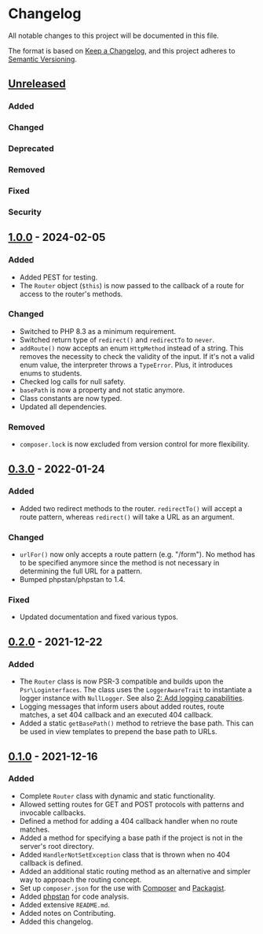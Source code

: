 # Changelog

All notable changes to this project will be documented in this file.

The format is based on [Keep a Changelog](https://keepachangelog.com/en/1.1.0/),
and this project adheres to [Semantic Versioning](https://semver.org/spec/v2.0.0.html).

## [Unreleased]

### Added
### Changed
### Deprecated
### Removed
### Fixed
### Security

## [1.0.0] - 2024-02-05

### Added

- Added PEST for testing.
- The `Router` object (`$this`) is now passed to the callback of a route for access to the router's methods.

### Changed

- Switched to PHP 8.3 as a minimum requirement.
- Switched return type of `redirect()` and `redirectTo` to `never`.
- `addRoute()` now accepts an enum `HttpMethod` instead of a string. This removes the necessity to check the validity of the input. If it's not a valid enum value, the interpreter throws a `TypeError`. Plus, it introduces enums to students.
- Checked log calls for null safety.
- `basePath` is now a property and not static anymore.
- Class constants are now typed.
- Updated all dependencies.

### Removed

- `composer.lock` is now excluded from version control for more flexibility.

## [0.3.0] - 2022-01-24

### Added

- Added two redirect methods to the router. `redirectTo()` will accept a route pattern, whereas `redirect()` will take a URL as an argument.

### Changed

- `urlFor()` now only accepts a route pattern (e.g. "/form"). No method has to be specified anymore since the method is not necessary in determining the full URL for a pattern.
- Bumped phpstan/phpstan to 1.4.

### Fixed

- Updated documentation and fixed various typos.

## [0.2.0] - 2021-12-22

### Added

- The `Router` class is now PSR-3 compatible and builds upon the `Psr\Loginterfaces`. The class uses the `LoggerAwareTrait` to instantiate a logger instance with `NullLogger`. See also [2: Add logging capabilities](https://github.com/Digital-Media/fhooe-router/issues/2).
- Logging messages that inform users about added routes, route matches, a set 404 callback and an executed 404 callback.
- Added a static `getBasePath()` method to retrieve the base path. This can be used in view templates to prepend the base path to URLs.

## [0.1.0] - 2021-12-16

### Added

- Complete `Router` class with dynamic and static functionality.
- Allowed setting routes for GET and POST protocols with patterns and invocable callbacks.
- Defined a method for adding a 404 callback handler when no route matches.
- Added a method for specifying a base path if the project is not in the server's root directory.
- Added `HandlerNotSetException` class that is thrown when no 404 callback is defined.
- Added an additional static routing method as an alternative and simpler way to approach the routing concept.
- Set up `composer.json` for the use with [Composer](https://getcomposer.org/) and [Packagist](https://packagist.org/).
- Added [phpstan](https://packagist.org/packages/phpstan/phpstan) for code analysis.
- Added extensive `README.md`.
- Added notes on Contributing.
- Added this changelog.

[Unreleased]: https://github.com/Digital-Media/fhooe-router/compare/v1.0.0...HEAD
[1.0.0]: https://github.com/Digital-Media/fhooe-router/compare/v0.3.0...v1.0.0
[0.3.0]: https://github.com/Digital-Media/fhooe-router/compare/v0.2.0...v0.3.0
[0.2.0]: https://github.com/Digital-Media/fhooe-router/compare/v0.1.0...v0.2.0
[0.1.0]: https://github.com/Digital-Media/fhooe-router/releases/tag/v0.1.0
